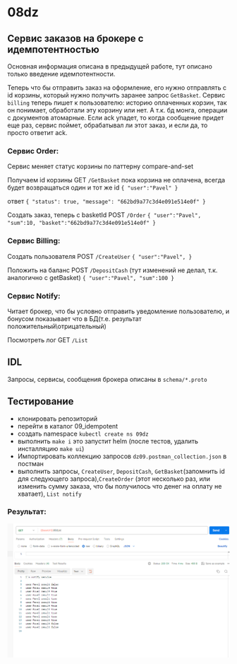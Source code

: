 # 08dz

## Сервис заказов на брокере с идемпотентностью

Основная информация описана в предыдущей работе, тут описано только введение идемпотентности.

Теперь что бы отправить заказ на оформление, его нужно отправлять с id корзины, который нужно получить заранее запрос `GetBasket`.
Сервис `billing` теперь пишет к пользователю: историю оплаченных корзин, так он понимает, обработали эту корзину или нет. А т.к. бд монга, операции с документов атомарные. Если ack упадет, то когда сообщение придет еще раз, сервис поймет, обрабатывал ли этот заказ, и если да, то просто ответит ack.         

### Сервис Order:

Сервис меняет статус корзины по паттерну compare-and-set

Получаем id корзины GET `/GetBasket` пока корзина не оплачена, всегда будет возвращаться один и тот же id
`{
"user":"Pavel"
}`

ответ
`{
"status": true,
"message": "662bd9a77c3d4e091e514e0f"
}
`


Создать заказ, теперь с basketId POST `/Order`
`{
"user":"Pavel",
"sum":10,
"basket":"662bd9a77c3d4e091e514e0f"
}`

### Сервис Billing:

Создать пользователя POST `/CreateUser`
`{
"user":"Pavel",
}`

Положить на баланс POST `/DepositCash` (тут изменений не делал, т.к. аналогично с getBasket)
`{
"user":"Pavel",
"sum":100
}`

### Сервис Notify:

Читает брокер, что бы условно отправить уведомление пользователю, и бонусом показывает что в БД(т.е. результат
положительный\отрицательный)

Посмотреть лог GET `/List`

## IDL

Запросы, сервисы, сообщения брокера описаны в `schema/*.proto`

## Тестирование

- клонировать репозиторий
- перейти в каталог 09_idempotent
- создать namespace `kubectl create ns 09dz`
- выполнить `make i` это запустит helm (после тестов, удалить инсталляцию `make ui`)
- Импортировать коллекцию запросов `dz09.postman_collection.json` в постман
- выполнить запросы, `CreateUser`, `DepositCash`, `GetBasket`(запомнить id для следующего запроса),`CreateOrder` (этот несколько раз, или изменить сумму заказа, что бы
  получилось что денег на оплату не хватает), `List notify`

### Результат:

![](img/img.png)



